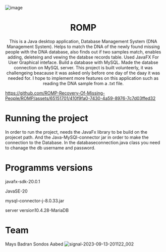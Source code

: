 ![image](https://github.com/sondosaabed/ROMP/assets/65151701/488f3463-eca6-41d7-83aa-aa3d509e1156)

<h1 align=center>ROMP</h1>
<p align=center>This is a Java desktop application, Database Management System (DNA Management System). Helps to match the DNA of the newly found missing people with the DNA database, also finds out if two samples match, enables adding, deleteing and vewing the databse records table. Used JavaFX For User Graphical inteface. Build a database with MySQL. Made the databse connection on MySQL server. This project is built volunteerly, it was challengeing beacause it was asked only before one day of the daay it was needed for. I hope to implement more features on this application such as reading the DNA sample from a .txt file.</p>


https://github.com/ROMP-Recovery-Of-Missing-People/ROMP/assets/65151701/410f9fa0-7430-4a59-8976-7c7d03ffed32

# Running the project 
In order to run the project, needs the JavaFx library to be build on the projecet path. And the Java-MySQl-connector jar in order to make the connection to the Database. 
In the databaseconnection.java class you need to chanage the db username and password.

# Programms versions
javafx-sdk-20.0.1

JavaSE-20

mysql-connector-j-8.0.33.jar

server version10.4.28-MariaDB

# Team 
Mays Badran
Sondos Aabed
![signal-2023-09-13-201122_002](https://github.com/sondosaabed/ROMP/assets/65151701/7c55b34e-fe0e-4023-be2a-56ab26fccc1a)
